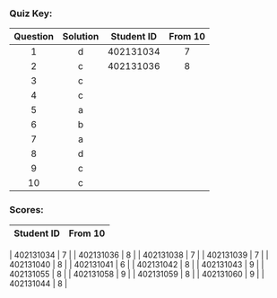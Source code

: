 ### Quiz Key:
| Question | Solution | Student ID | From 10 | 
| :-: | :-: | :-: | :-:  | 
| 1 | d | 402131034 | 7 |
| 2 | c | 402131036 | 8 |
| 3 | c |
| 4 | c |
| 5 | a |
| 6 | b |
| 7 | a |
| 8 | d |
| 9 | c |
| 10 | c |

### Scores:
| Student ID | From 10 | 
| :-: | :-:  | 

| 402131034 | 7 |
| 402131036 | 8 |
| 402131038 | 7 |
| 402131039 | 7 |
| 402131040 | 8 |
| 402131041 | 6 |
| 402131042 | 8 |
| 402131043 | 9 |
| 402131055 | 8 |
| 402131058 | 9 |
| 402131059 | 8 |
| 402131060 | 9 |
| 402131044 | 8 |

